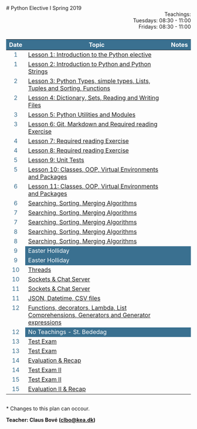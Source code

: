<head>
  <style> 
    
    h1:first-of-type {display: none;}
    #github {text-align: right; margin:-50px 0 50px 0}
    #teachings {text-align: right; margin: 0px 0 10px 0}
    #tbl {display: inline-table}
    td {vertical-align: top;}
    thead th {background-color: #3a7090; color:#ffffff}
    td:nth-child(1) {color: #3a7090; text-align:center}
  </style>
</head>
# Python Elective I Spring 2019

<!-- <div id="github"><a href="https://github.com/python-elective-1-spring-2019/">GitHub</a>
</div> -->

<div id="teachings">
  Teachings: <br> Tuesdays: 08:30 - 11:00<br>Fridays: 08:30 - 11:00<br> 
</div>

<table id="tbl">
  <thead>
  <tr>
      <th>Date</th>
      <th>Topic</th>
      <th>Notes</th>
  </tr>
  </thead>
  <tbody>
  <tr>
      <td>1</td>
      <td>    
        <a href="https://github.com/python-elective-1-spring-2019/Lesson-01-Introduction-to-the-Python-elective/blob/master/README.md">Lesson 1: Introduction to the Python elective</a></td>
    <td></td>
  </tr>
  
  <tr>  
      <td>1</td>
      <td>
        <a href="https://github.com/python-elective-1-spring-2019/Lesson-02-Introduction-to-Python-and-Python-Strings/blob/master/README.md">Lesson 2: Introduction to Python and Python Strings</a></td>
      <td></td>
  </tr>
  
  <tr>
      <td>2</td>
      <td><a href="https://github.com/python-elective-1-spring-2019/Lesson-03-Python-Types-simple-types-Lists-Tuples-and-Sorting/blob/master/README.md">Lesson 3: Python Types, simple types, Lists, Tuples and Sorting, Functions</a></td>
      <td></td>
  </tr>
  
  <tr>    
      <td>2</td>
      <td><a href="https://github.com/python-elective-1-spring-2019/Lesson-04-Dictionary-Sets-Reading-and-Writing-Files/blob/master/README.md">Lesson 4: Dictionary, Sets, Reading and Writing Files</a></td>
      <td></td>
  </tr>
  
  <tr>
      <td>3</td>
      <td><a href="https://github.com/python-elective-1-spring-2019/Lesson-05-Python-Utilities-and-Modules/blob/master/README.md">Lesson 5: Python Utilities and Modules</a></td>
      <td></td>
  </tr>  
  
  <tr>    
      <td>3</td> 
      <td><a href="https://github.com/python-elective-1-spring-2019/Lesson-06-Git-Markdown-and-Required-reading-Exercise/blob/master/README.md">Lesson 6: Git, Markdown and Required reading Exercise</a></td>
      <td></td>
  </tr>
    <tr>     
      <td>4</td>
      <td><a href="https://github.com/python-elective-1-spring-2019/Lesson-07-Required-reading-Exercise/blob/master/README.md">Lesson 7: Required reading Exercise</a></td>
      <td></td>
  </tr>
    <tr>
      <td>4</td>
      <td><a href="https://github.com/python-elective-1-spring-2019/Lesson-08-Required-reading-Exercise/blob/master/README.md">Lesson 8: Required reading Exercise</a></td>
      <td></td>
  </tr>
    <tr>   
      <td>5</td>
      <td><a href="">Lesson 9: Unit Tests</a></td>
      <td></td>
  </tr>
    <tr>  
      <td>5</td>
      <td><a href="">Lesson 10: Classes, OOP, Virtual Environments and Packages</a></td>
      <td></td>
  </tr>
  <tr> 
      <td>6</td>
      <td><a href="">Lesson 11: Classes, OOP, Virtual Environments and Packages</a></td>
      <td></td>
  </tr>
  <tr>      
      <td>6</td>
      <td><a href="">Searching, Sorting, Merging Algorithms</a></td>
      <td></td>
  </tr>
  
  <tr>  
      <td>7</td>
      <td><a href="">Searching, Sorting, Merging Algorithms</a></td>
      <td></td>
  </tr>
  
  <tr> 
      <td>7</td>
      <td><a href="">Searching, Sorting, Merging Algorithms</a></td>
      <td></td>
  </tr>

  <tr>  
      <td>8</td>
      <td><a href="">Searching, Sorting, Merging Algorithms</a></td>
      <td></td>
  </tr>
  
  <tr> 
      <td>8</td>
      <td><a href="">Searching, Sorting, Merging Algorithms</a></td>
      <td></td>
  </tr>
  <tr >
      <td>9</td>
      <td style="background-color: #3a7090; color:#fff">Easter Holliday</td>
      <td style="background-color: #3a7090; color:#fff"></td>
  </tr>
  <tr >
      <td>9</td>
      <td style="background-color: #3a7090; color:#fff">Easter Holliday</td>
      <td style="background-color: #3a7090; color:#fff"></td>
  </tr>
  <tr> 
      <td>10</td>
      <td><a href="">Threads</a></td>
      <td></td>
  </tr>
  <tr>
      <td>10</td>
      <td><a href="">Sockets & Chat Server</a></td>
      <td></td>
  </tr>
  <tr>
      <td>11</td>
      <td><a href="">Sockets & Chat Server</a></td>
      <td></td>
  </tr>
  <tr>
      <td>11</td>
      <td><a href="">JSON, Datetime, CSV files </a></td>
      <td></td>
  </tr>
  <tr>
      <td>12</td>
      <td><a href="">Functions, decorators, Lambda, List Comprehensions, Generators and Generator expressions</a></td>
      <td></td>
  </tr>
  <tr>
      <td>12</td>
      <td style="background-color: #3a7090; color:#fff">No Teachings - St. Bededag</td>
      <td style="background-color: #3a7090; color:#fff"></td>
  </tr>
  <tr>
      <td>13</td>
      <td><a href="">Test Exam</a></td>
      <td></td>
  </tr>
  <tr>
      <td>13</td>
      <td><a href="">Test Exam</a></td>
      <td></td>
  </tr>
  <tr>
      <td>14</td>
      <td><a href="">Evaluation & Recap</a></td>
      <td></td>
  </tr>
  <tr>
      <td>14</td>
      <td><a href="">Test Exam II</a></td>
      <td></td>
  </tr>
  <tr>    
      <td>15</td>
      <td><a href="">Test Exam II</a></td>
      <td></td>
  </tr>
  <tr>
      <td>15</td>
      <td><a href="">Evaluation II & Recap</a></td>
      <td></td>
  </tr>

  </tbody>
</table>
            
\* Changes to this plan can occour. <br>

__Teacher: Claus Bové (clbo@kea.dk)__

<script>
 var dates = [

        {week : 1, date : '08-02'},

        {week : 2, date : '19-02'},
        {week : 2, date : '22-02'}, 

        {week : 2, date : '26-02'}, 
        {week : 2, date : '01-03'}, 

        {week : 3, date : '05-03'}, 
        {week : 3, date : '08-03'},

        {week : 4, date : '12-03'}, 
        {week : 4, date : '15-03'},

        {week : 5, date : '19-03'}, 
        {week : 5, date : '22-03'}, 

        {week : 6, date : '26-03'}, 
        {week : 6, date : '29-03'}, 

        {week : 7, date : '02-04'}, 
        {week : 7, date : '05-04'},

        {week : 8, date : '09-04'},
        {week : 8, date : '12-04'},

        // week 9 Easter
        {week : 9, date : '23-04'},        
        {week : 9, date : '26-04'},

        {week : 10, date : '30-04'},
        {week : 10, date : '03-05'},

        {week : 11, date : '07-05'},
        {week : 11, date : '10-05'},

        {week : 12, date : '14-05'},
        {week : 12, date : '17-05'}, // st. bededag

        {week : 13, date : '21-05'},
        {week : 13, date : '24-05'},

        {week : 14, date : '28-05'},
        {week : 14, date : '31-05'},

        {week : 15, date : '04-06'},
        {week : 15, date : '07-06'}

    ]; 
  
 var table = document.getElementById("tbl");  
 var rows = table.getElementsByTagName("tr");
 
 for(i = 1; i < rows.length; i++){

     if(rows[i].getAttribute("class") === 'holliday'){
        i++;   
     }

      var tds = rows[i].getElementsByTagName("td"); 
      tds[0].innerHTML= dates[i-1].date + '-2019'; 
      // tds[1].innerHTML= dates[i-1].date + ' - 2018';  
    } 
 
</script>
